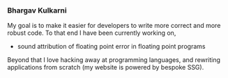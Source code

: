 ### Bhargav Kulkarni
My goal is to make it easier for developers to write more correct and more robust code. To that end I have been currently working on,
- sound attribution of floating point error in floating point programs

Beyond that I love hacking away at programming languages, and rewriting applications from scratch (my website is powered by bespoke SSG).
